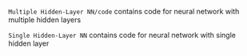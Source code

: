 `Multiple Hidden-Layer NN/code` contains code for neural network with multiple hidden layers

`Single Hidden-Layer NN` contains code for neural network with single hidden layer

